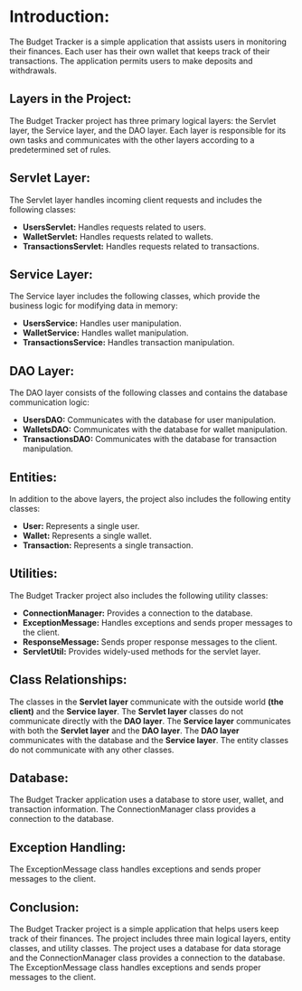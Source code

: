 # Introduction: 
The Budget Tracker is a simple application that assists users in monitoring their finances.
Each user has their own wallet that keeps track of their transactions.
The application permits users to make deposits and withdrawals. 

## Layers in the Project:
The Budget Tracker project has three primary logical layers: the Servlet layer, the Service layer, and the DAO layer.
Each layer is responsible for its own tasks and communicates with the other layers according to a predetermined set of rules. 

## Servlet Layer:
The Servlet layer handles incoming client requests and includes the following classes: 
* **UsersServlet:** Handles requests related to users.
* **WalletServlet:** Handles requests related to wallets.
* **TransactionsServlet:** Handles requests related to transactions.

## Service Layer:
The Service layer includes the following classes, which provide the business logic for modifying data in memory: 
* **UsersService:** Handles user manipulation.
* **WalletService:** Handles wallet manipulation.
* **TransactionsService:** Handles transaction manipulation.

## DAO Layer:
The DAO layer consists of the following classes and contains the database communication logic: 
* **UsersDAO:** Communicates with the database for user manipulation.
* **WalletsDAO:** Communicates with the database for wallet manipulation.
* **TransactionsDAO:** Communicates with the database for transaction manipulation.

## Entities:
In addition to the above layers, the project also includes the following entity classes:

* **User:** Represents a single user.
* **Wallet:** Represents a single wallet.
* **Transaction:** Represents a single transaction.

## Utilities:
The Budget Tracker project also includes the following utility classes:
* **ConnectionManager:** Provides a connection to the database.
* **ExceptionMessage:** Handles exceptions and sends proper messages to the client.
* **ResponseMessage:** Sends proper response messages to the client.
* **ServletUtil:** Provides widely-used methods for the servlet layer.

## Class Relationships:
The classes in the **Servlet layer** communicate with the outside world **(the client)** and the **Service layer**. The **Servlet layer** classes do not communicate directly with the **DAO layer**. The **Service layer** communicates with both the **Servlet layer** and the **DAO layer**. The **DAO layer** communicates with the database and the **Service layer**. The entity classes do not communicate with any other classes.

## Database:
The Budget Tracker application uses a database to store user, wallet, and transaction information. The ConnectionManager class provides a connection to the database.

## Exception Handling:
The ExceptionMessage class handles exceptions and sends proper messages to the client.

## Conclusion:
The Budget Tracker project is a simple application that helps users keep track of their finances. The project includes three main logical layers, entity classes, and utility classes. The project uses a database for data storage and the ConnectionManager class provides a connection to the database. The ExceptionMessage class handles exceptions and sends proper messages to the client.
